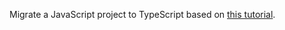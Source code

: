Migrate a JavaScript project to TypeScript based on [this tutorial](https://github.com/clayallsopp/typescript-1.8-tutorial). 